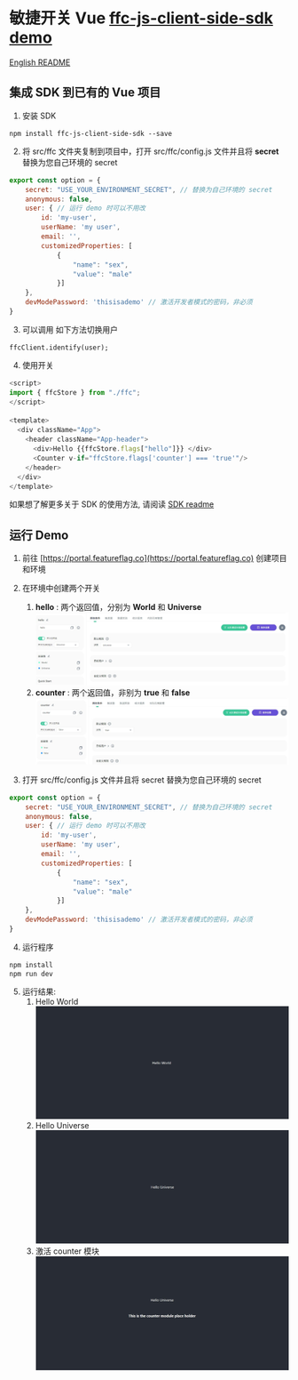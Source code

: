 # 敏捷开关 Vue [ffc-js-client-side-sdk demo](https://github.com/feature-flags-co/ffc-js-client-side-sdk)
[English README](README-EN.md)

## 集成 SDK 到已有的 Vue 项目
1. 安装 SDK
```
npm install ffc-js-client-side-sdk --save 
```
2. 将 src/ffc 文件夹复制到项目中，打开 src/ffc/config.js 文件并且将 **secret** 替换为您自己环境的 secret
```javascript
export const option = {
    secret: "USE_YOUR_ENVIRONMENT_SECRET", // 替换为自己环境的 secret
    anonymous: false,
    user: { // 运行 demo 时可以不用改
        id: 'my-user',
        userName: 'my user',
        email: '',
        customizedProperties: [
            {
                "name": "sex",
                "value": "male"
            }]
    },
    devModePassword: 'thisisademo' // 激活开发者模式的密码，非必须
}
```

3. 可以调用 如下方法切换用户
```
ffcClient.identify(user);
```
4. 使用开关
```js
<script>
import { ffcStore } from "./ffc";
</script>

<template>
  <div className="App">
    <header className="App-header">
      <div>Hello {{ffcStore.flags["hello"]}} </div>
      <Counter v-if="ffcStore.flags['counter'] === 'true'"/>
    </header>
  </div>
</template>
```

如果想了解更多关于 SDK 的使用方法, 请阅读 [SDK readme](https://github.com/feature-flags-co/ffc-js-client-side-sdk)

## 运行 Demo
1. 前往 [https://portal.featureflag.co](https://portal.featureflag.co) 创建项目和环境
2. 在环境中创建两个开关
    1. **hello** : 两个返回值，分别为 **World** 和 **Universe**
       ![hello flag config](./assets/helloflag.jpg)
    2. **counter** : 两个返回值，非别为 **true** 和 **false**
       ![counter flag config](./assets/counterflag.jpg)


3. 打开 src/ffc/config.js 文件并且将 secret 替换为您自己环境的 secret
```javascript
export const option = {
    secret: "USE_YOUR_ENVIRONMENT_SECRET", // 替换为自己环境的 secret
    anonymous: false,
    user: { // 运行 demo 时可以不用改
        id: 'my-user',
        userName: 'my user',
        email: '',
        customizedProperties: [
            {
                "name": "sex",
                "value": "male"
            }]
    },
    devModePassword: 'thisisademo' // 激活开发者模式的密码，非必须
}
```

4. 运行程序
```
npm install
npm run dev
```

5. 运行结果:
    1. Hello World
       ![Hello World](./assets/helloworld.jpg)
    2. Hello Universe
       ![Hello Universe](./assets/hellouniverse.jpg)
    3. 激活 counter 模块
       ![Activate counter module](./assets/withcountermodule.jpg)
